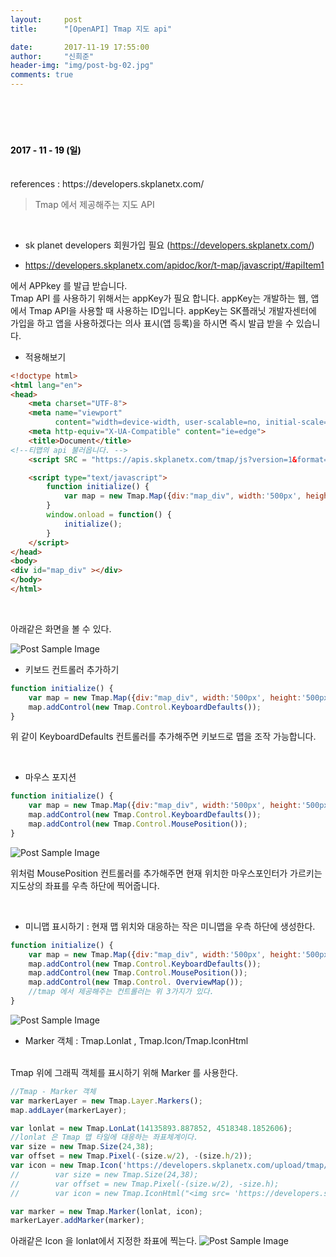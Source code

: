 ```yaml
---
layout:     post
title:      "[OpenAPI] Tmap 지도 api"

date:       2017-11-19 17:55:00
author:     "신희준"
header-img: "img/post-bg-02.jpg"
comments: true
---
```


<head>
 <meta property="og:type" content="website">
 <meta property="og:title" content="Tmap API 지도">
 <meta property="og:description" content="Tmap API 지도">
 <meta property="og:url" content="http://shj7242.github.io/2017/11/19/OPENAPI/">

 <meta name="twitter:card" content="summary">
  <meta name="twitter:title" content="Tmap API 지도">
  <meta name="twitter:description" content="Tmap API 지도">
  <meta name="FACEBOOK:domain" content="http://shj7242.github.io/2017/11/19/OPENAPI/">
  <meta name="facebook:card" content="summary">
   <meta name="facebook:title" content="Tmap API 지도">
   <meta name="facebook:description" content="Tmap API 지도">
   <meta name="facebook:domain" content="http://shj7242.github.io/2017/11/19/OPENAPI/">


 </head>

<br>
<H4 style ="font-weight:bold; color:black;"> </H4>
<br>
<H4 style ="font-weight:bold; color : black">2017 - 11 - 19 (일)</H4>


<br>
references : https://developers.skplanetx.com/
<br>

> Tmap 에서 제공해주는 지도 API

<br>


* sk planet developers 회원가입 필요 (https://developers.skplanetx.com/)

* https://developers.skplanetx.com/apidoc/kor/t-map/javascript/#apiItem1

에서 APPkey 를 발급 받습니다.
<br>
Tmap API 를 사용하기 위해서는 appKey가 필요 합니다. appKey는  개발하는 웹, 앱에서 Tmap API을 사용할 때 사용하는 ID입니다.
appKey는 SK플래닛 개발자센터에 가입을 하고 앱을 사용하겠다는 의사 표시(앱 등록)을 하시면 즉시 발급 받을 수 있습니다.

* 적용해보기

~~~html
<!doctype html>
<html lang="en">
<head>
    <meta charset="UTF-8">
    <meta name="viewport"
          content="width=device-width, user-scalable=no, initial-scale=1.0, maximum-scale=1.0, minimum-scale=1.0">
    <meta http-equiv="X-UA-Compatible" content="ie=edge">
    <title>Document</title>
<!--티맵의 api 불러옵니다. -->
    <script SRC = "https://apis.skplanetx.com/tmap/js?version=1&format=javascript&appKey=앱키"></script>

    <script type="text/javascript">
        function initialize() {
            var map = new Tmap.Map({div:"map_div", width:'500px', height:'500px'});
        }
        window.onload = function() {
            initialize();
        }
    </script>
</head>
<body>
<div id="map_div" ></div>
</body>
</html>
~~~

<br>

아래같은 화면을 볼 수 있다.

<img src="{{ site.baseurl }}/img/tmap.PNG" alt="Post Sample Image">


<br>

* 키보드 컨트롤러 추가하기

~~~JavaScript
function initialize() {
    var map = new Tmap.Map({div:"map_div", width:'500px', height:'500px'});
    map.addControl(new Tmap.Control.KeyboardDefaults());
}
~~~

위 같이 KeyboardDefaults 컨트롤러를 추가해주면 키보드로 맵을 조작 가능합니다.

<br>

* 마우스 포지션

~~~javascript
function initialize() {
    var map = new Tmap.Map({div:"map_div", width:'500px', height:'500px'});
    map.addControl(new Tmap.Control.KeyboardDefaults());
    map.addControl(new Tmap.Control.MousePosition());
}
~~~

<img src="{{ site.baseurl }}/img/tmap1.PNG" alt="Post Sample Image">


위처럼 MousePosition 컨트롤러를 추가해주면 현재 위치한 마우스포인터가 가르키는 지도상의 좌표를 우측 하단에 찍어줍니다.


<br>

* 미니맵 표시하기 : 현재 맵 위치와 대응하는 작은 미니맵을 우측 하단에 생성한다.


~~~javascript
function initialize() {
    var map = new Tmap.Map({div:"map_div", width:'500px', height:'500px'});
    map.addControl(new Tmap.Control.KeyboardDefaults());
    map.addControl(new Tmap.Control.MousePosition());
    map.addControl(new Tmap.Control. OverviewMap());
    //tmap 에서 제공해주는 컨트롤러는 위 3가지가 있다.
}
~~~

<img src="{{ site.baseurl }}/img/tmap2.PNG" alt="Post Sample Image">


<br>

* Marker 객체 : Tmap.Lonlat , Tmap.Icon/Tmap.IconHtml

<br>
Tmap 위에 그래픽 객체를 표시하기 위해 Marker 를 사용한다.


~~~JavaScript
//Tmap - Marker 객체
var markerLayer = new Tmap.Layer.Markers();
map.addLayer(markerLayer);

var lonlat = new Tmap.LonLat(14135893.887852, 4518348.1852606);
//lonlat 은 Tmap 맵 타일에 대응하는 좌표체계이다.
var size = new Tmap.Size(24,38);
var offset = new Tmap.Pixel(-(size.w/2), -(size.h/2));
var icon = new Tmap.Icon('https://developers.skplanetx.com/upload/tmap/marker/pin_b_m_a.png', size, offset); // icon 객체 생성 Marker가 표시할 그래픽정보로서 맵위에 png, jpg 같은 그래픽 파일을 불러온다.
//        var size = new Tmap.Size(24,38);
//        var offset = new Tmap.Pixel(-(size.w/2), -size.h);
//        var icon = new Tmap.IconHtml("<img src= 'https://developers.skplanetx.com/upload/tmap/marker/pin_b_m_a.png'></img>", size, offset);

var marker = new Tmap.Marker(lonlat, icon);
markerLayer.addMarker(marker);
~~~

아래같은 Icon 을 lonlat에서 지정한 좌표에 찍는다.
<img src="{{ site.baseurl }}/img/tmap3.PNG" alt="Post Sample Image">
